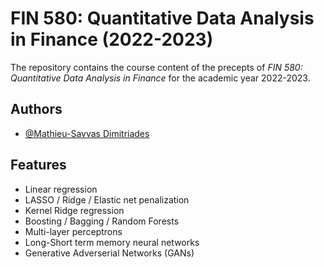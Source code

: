 
# FIN 580: Quantitative Data Analysis in Finance (2022-2023)
The repository contains the course content of the precepts of *FIN 580: Quantitative Data Analysis in Finance* for the academic year 2022-2023.


## Authors
- [@Mathieu-Savvas Dimitriades](https://github.com/mattdimi)

## Features

- Linear regression
- LASSO / Ridge / Elastic net penalization
- Kernel Ridge regression
- Boosting / Bagging / Random Forests
- Multi-layer perceptrons
- Long-Short term memory neural networks
- Generative Adverserial Networks (GANs)

